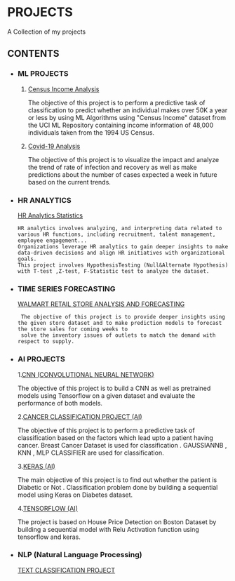 # PROJECTS
A Collection of my projects

## CONTENTS

* ### ML PROJECTS
  1. [Census Income Analysis](https://github.com/kavithasenthil25/PROJECTS/blob/main/Census%20Income%20project.ipynb)

      The objective of this project is to perform a predictive task of classification to predict whether an individual makes over 50K a year or less by using ML Algorithms using "Census Income" dataset from the UCI ML Repository containing income information of 48,000 
      individuals taken from the 1994 US Census.
 
  3. [Covid-19 Analysis](https://github.com/kavithasenthil25/PROJECTS/blob/main/Covid19%20project.ipynb)

      The objective of this project is to visualize the impact and analyze the trend of rate of infection and recovery as well as make predictions about the number of cases expected a week in future based on the current trends.

 * ### HR ANALYTICS
   
    [HR Analytics Statistics](https://github.com/kavithasenthil25/PROJECTS/blob/main/HR_Analytics_Statistics.ipynb)

       HR analytics involves analyzing, and interpreting data related to various HR functions, including recruitment, talent management, employee engagement...
       Organizations leverage HR analytics to gain deeper insights to make data-driven decisions and align HR initiatives with organizational goals.
       This project involves HypothesisTesting (Null&Alternate Hypothesis) with T-test ,Z-test, F-Statistic test to analyze the dataset.

 * ### TIME SERIES FORECASTING

    [WALMART RETAIL STORE ANALYSIS AND FORECASTING](https://github.com/kavithasenthil25/PROJECTS/blob/main/Time%20Series-%20Walmart.ipynb)

        The objective of this project is to provide deeper insights using the given store dataset and to make prediction models to forecast the store sales for coming weeks to
        solve the inventory issues of outlets to match the demand with respect to supply.

 * ### AI PROJECTS
   1.[CNN (CONVOLUTIONAL NEURAL NETWORK)](https://github.com/kavithasenthil25/PROJECTS/blob/main/CNN%20(AI).ipynb)

      The objective of this project is to build a CNN as well as pretrained models using Tensorflow on a given dataset and evaluate the performance of both models. 

   2.[CANCER CLASSIFICATION PROJECT (AI)](https://github.com/kavithasenthil25/PROJECTS/blob/main/CANCER%20CLASSIFICATION%20%20(AI).ipynb)

      The objective of this project is to perform a predictive task of classification based on the factors which lead upto a patient having cancer. Breast Cancer Dataset is used for classification .
      GAUSSIANNB , KNN , MLP CLASSIFIER are used for classification.

   3.[KERAS (AI)](https://github.com/kavithasenthil25/PROJECTS/blob/main/keras%20(AI).ipynb)

      The main objective of this project is to find out whether the patient is Diabetic or Not . Classification problem done by building a sequential model using Keras on Diabetes dataset.

   4.[TENSORFLOW (AI)](https://github.com/kavithasenthil25/PROJECTS/blob/main/Tensorflow%20(AI).ipynb)

      The project is based on House Price Detection on Boston Dataset by building a sequential model with Relu Activation function using tensorflow and keras.

  * ### NLP (Natural Language Processing)

      [TEXT CLASSIFICATION PROJECT](https://github.com/kavithasenthil25/PROJECTS/blob/main/NLP-TextClassification.ipynb)
        
  
